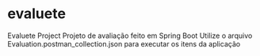 # evaluete
Evaluete Project
Projeto de avaliação feito em Spring Boot
Utilize o arquivo Evaluation.postman_collection.json para executar os itens da aplicação
